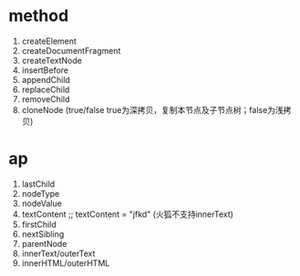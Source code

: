 # method
1. createElement
2. createDocumentFragment
3. createTextNode
4. insertBefore
5. appendChild
6. replaceChild
7. removeChild
8. cloneNode  (true/false true为深拷贝，复制本节点及子节点树；false为浅拷贝)


# ap
1. lastChild
2. nodeType
3. nodeValue
4. textContent ;;  textContent = "jfkd"  (火狐不支持innerText)
5. firstChild
6. nextSibling
7. parentNode
8. innerText/outerText
9. innerHTML/outerHTML 